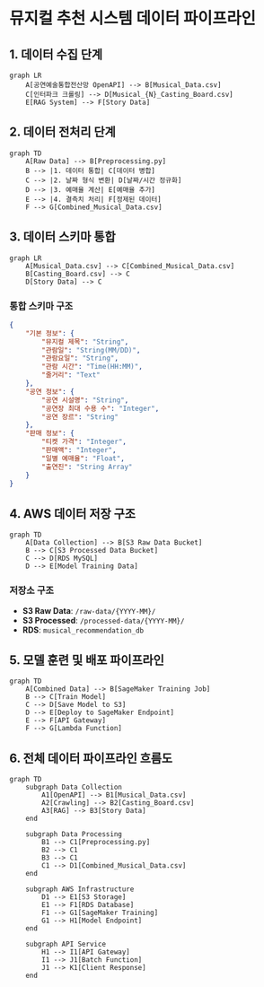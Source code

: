 # 뮤지컬 추천 시스템 데이터 파이프라인

## 1. 데이터 수집 단계
```mermaid
graph LR
    A[공연예술통합전산망 OpenAPI] --> B[Musical_Data.csv]
    C[인터파크 크롤링] --> D[Musical_{N}_Casting_Board.csv]
    E[RAG System] --> F[Story Data]
```

## 2. 데이터 전처리 단계
```mermaid
graph TD
    A[Raw Data] --> B[Preprocessing.py]
    B --> |1. 데이터 통합| C[데이터 병합]
    C --> |2. 날짜 형식 변환| D[날짜/시간 정규화]
    D --> |3. 예매율 계산| E[예매율 추가]
    E --> |4. 결측치 처리| F[정제된 데이터]
    F --> G[Combined_Musical_Data.csv]
```

## 3. 데이터 스키마 통합
```mermaid
graph LR
    A[Musical_Data.csv] --> C[Combined_Musical_Data.csv]
    B[Casting_Board.csv] --> C
    D[Story Data] --> C
```

### 통합 스키마 구조
```json
{
    "기본 정보": {
        "뮤지컬 제목": "String",
        "관람일": "String(MM/DD)",
        "관람요일": "String",
        "관람 시간": "Time(HH:MM)",
        "줄거리": "Text"
    },
    "공연 정보": {
        "공연 시설명": "String",
        "공연장 최대 수용 수": "Integer",
        "공연 장르": "String"
    },
    "판매 정보": {
        "티켓 가격": "Integer",
        "판매액": "Integer",
        "일별 예매율": "Float",
        "출연진": "String Array"
    }
}
```

## 4. AWS 데이터 저장 구조
```mermaid
graph TD
    A[Data Collection] --> B[S3 Raw Data Bucket]
    B --> C[S3 Processed Data Bucket]
    C --> D[RDS MySQL]
    D --> E[Model Training Data]
```

### 저장소 구조
- **S3 Raw Data**: `/raw-data/{YYYY-MM}/`
- **S3 Processed**: `/processed-data/{YYYY-MM}/`
- **RDS**: `musical_recommendation_db`

## 5. 모델 훈련 및 배포 파이프라인
```mermaid
graph TD
    A[Combined Data] --> B[SageMaker Training Job]
    B --> C[Train Model]
    C --> D[Save Model to S3]
    D --> E[Deploy to SageMaker Endpoint]
    E --> F[API Gateway]
    F --> G[Lambda Function]
```

## 6. 전체 데이터 파이프라인 흐름도
```mermaid
graph TD
    subgraph Data Collection
        A1[OpenAPI] --> B1[Musical_Data.csv]
        A2[Crawling] --> B2[Casting_Board.csv]
        A3[RAG] --> B3[Story Data]
    end

    subgraph Data Processing
        B1 --> C1[Preprocessing.py]
        B2 --> C1
        B3 --> C1
        C1 --> D1[Combined_Musical_Data.csv]
    end

    subgraph AWS Infrastructure
        D1 --> E1[S3 Storage]
        E1 --> F1[RDS Database]
        F1 --> G1[SageMaker Training]
        G1 --> H1[Model Endpoint]
    end

    subgraph API Service
        H1 --> I1[API Gateway]
        I1 --> J1[Batch Function]
        J1 --> K1[Client Response]
    end
```